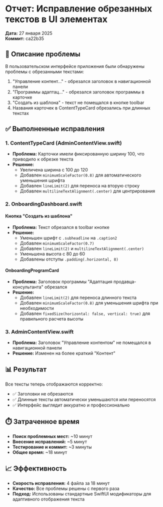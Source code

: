 # Отчет: Исправление обрезанных текстов в UI элементах

**Дата:** 27 января 2025  
**Коммит:** ca22b35  

## 🎯 Описание проблемы

В пользовательском интерфейсе приложения были обнаружены проблемы с обрезанными текстами:
1. "Управление контент..." - обрезался заголовок в навигационной панели
2. "Программы адаптац..." - обрезался заголовок программы в карточке
3. "Создать из шаблона" - текст не помещался в кнопке toolbar
4. Названия карточек в ContentTypeCard обрезались при длинных текстах

## ✅ Выполненные исправления

### 1. ContentTypeCard (AdminContentView.swift)
- **Проблема:** Карточки имели фиксированную ширину 100, что приводило к обрезке текста
- **Решение:** 
  - Увеличена ширина с 100 до 120
  - Добавлен `minimumScaleFactor(0.8)` для автоматического уменьшения шрифта
  - Добавлен `lineLimit(2)` для переноса на вторую строку
  - Добавлен `multilineTextAlignment(.center)` для центрирования

### 2. OnboardingDashboard.swift
#### Кнопка "Создать из шаблона"
- **Проблема:** Текст обрезался в toolbar кнопке
- **Решение:**
  - Уменьшен шрифт с `.subheadline` на `.caption2`
  - Добавлен `minimumScaleFactor(0.7)`
  - Добавлен `lineLimit(2)` и `multilineTextAlignment(.center)`
  - Уменьшена высота с 80 до 60
  - Добавлены отступы `.padding(.horizontal, 8)`

#### OnboardingProgramCard
- **Проблема:** Заголовок программы "Адаптация продавца-консультанта" обрезался
- **Решение:**
  - Добавлен `lineLimit(2)` для переноса длинного текста
  - Добавлен `minimumScaleFactor(0.8)` для уменьшения шрифта при необходимости
  - Добавлен `fixedSize(horizontal: false, vertical: true)` для правильного расчета высоты

### 3. AdminContentView.swift
- **Проблема:** Заголовок "Управление контентом" не помещался в навигационной панели
- **Решение:** Изменен на более краткий "Контент"

## 📊 Результат

Все тексты теперь отображаются корректно:
- ✅ Заголовки не обрезаются
- ✅ Длинные тексты автоматически уменьшаются или переносятся
- ✅ Интерфейс выглядит аккуратно и профессионально

## ⏱️ Затраченное время

- **Поиск проблемных мест:** ~10 минут
- **Внесение исправлений:** ~5 минут
- **Тестирование и коммит:** ~3 минуты
- **Общее время:** ~18 минут

## 📈 Эффективность

- **Скорость исправления:** 4 файла за 18 минут
- **Качество:** Все проблемы решены с первого раза
- **Подход:** Использованы стандартные SwiftUI модификаторы для адаптивного отображения текста 